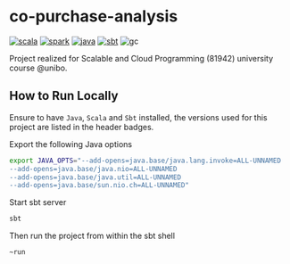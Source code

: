 # co-purchase-analysis

[![scala](https://img.shields.io/badge/Scala-2.12.10-DC322F?logo=Scala)](https://www.scala-lang.org/download/2.12.10.html)
[![spark](https://img.shields.io/badge/Apache_Spark-3.5.3-E25A1C.svg?style=plain&logo=Apache-Spark&logoColor=white)](https://mvnrepository.com/artifact/org.apache.spark/spark-core_2.13/3.5.3)
[![java](https://img.shields.io/badge/JDK-17.0.12-E25A1C.svg?style=plain&logo=openjdk&logoColor=white)](https://www.oracle.com/java/technologies/javase/jdk17-archive-downloads.html)
[![sbt](https://img.shields.io/badge/sbt-1.10.11-default.svg?style=plain)]()
![gc](https://img.shields.io/badge/Google%20Cloud-4285F4.svg?style=plain&logo=Google-Cloud&logoColor=white)

[//]: # (&#40;![databricks]&#40;https://img.shields.io/badge/Databricks-FF3621.svg?style=plain&logo=Databricks&logoColor=white&#41;&#41;)

Project realized for Scalable and Cloud Programming (81942) university course @unibo.

## How to Run Locally

Ensure to have `Java`, `Scala` and `Sbt` installed, the versions used for this project are listed in the header badges.  

Export the following Java options

```sh
export JAVA_OPTS="--add-opens=java.base/java.lang.invoke=ALL-UNNAMED
--add-opens=java.base/java.nio=ALL-UNNAMED
--add-opens=java.base/java.util=ALL-UNNAMED
--add-opens=java.base/sun.nio.ch=ALL-UNNAMED"
```

Start sbt server

```sh
sbt
```

Then run the project from within the sbt shell

```sh
~run
```